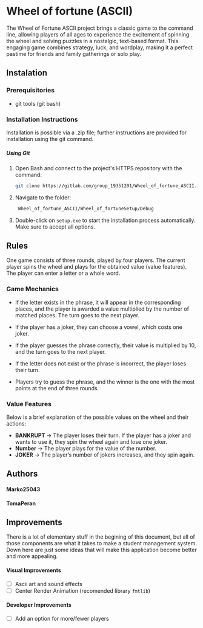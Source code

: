 # Wheel of fortune (ASCII)

The Wheel of Fortune ASCII project brings a classic game to the command line, allowing players of all ages to experience the excitement of spinning the wheel and solving puzzles in a nostalgic, text-based format. This engaging game combines strategy, luck, and wordplay, making it a perfect pastime for friends and family gatherings or solo play.


## Instalation

### Prerequisitories

* git tools (git bash)


### Installation Instructions

Installation is possible via a .zip file; further instructions are provided for installation using the git command.

##### Using Git

1. Open Bash and connect to the project's HTTPS repository with the command:

   ```bash
   git clone https://gitlab.com/group_19351201/Wheel_of_fortune_ASCII.git


2. Navigate to the folder:

   ```bash
    Wheel_of_fortune_ASCII/Wheel_of_fortuneSetup/Debug


3. Double-click on `setup.exe` to start the installation process automatically. Make sure to accept all options.


## Rules

One game consists of three rounds, played by four players. The current player spins the wheel and plays for the obtained value (value features). The player can enter a letter or a whole word.

### Game Mechanics

- If the letter exists in the phrase, it will appear in the corresponding places, and the player is awarded a value multiplied by the number of matched places. The turn goes to the next player.
- If the player has a joker, they can choose a vowel, which costs one joker.
- If the player guesses the phrase correctly, their value is multiplied by 10, and the turn goes to the next player.

- If the letter does not exist or the phrase is incorrect, the player loses their turn.
- Players try to guess the phrase, and the winner is the one with the most points at the end of three rounds.

### Value Features

Below is a brief explanation of the possible values on the wheel and their actions:

- **BANKRUPT** -> The player loses their turn. If the player has a joker and wants to use it, they spin the wheel again and lose one joker.
- **Number** -> The player plays for the value of the number.
- **JOKER** -> The player’s number of jokers increases, and they spin again.



## Authors
#### Marko25043
#### TomaPeran


## Improvements
There is a lot of elementary stuff in the begining of this document, but all of those components are what it takes to make a student management system. Down here are just some ideas that will make this application become better and more appealing.

#### Visual Improvements
- [ ] Ascii art and sound effects
- [ ] Center Render Animation (recomended library `fmtlib`)

#### Developer Improvements
- [ ] Add an option for more/fewer players
